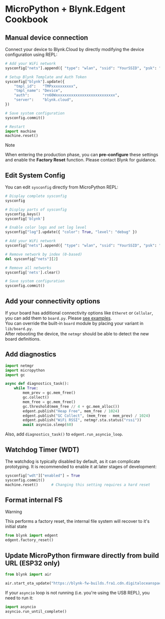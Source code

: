 
# MicroPython + Blynk.Edgent Cookbook

## Manual device connection

Connect your device to Blynk.Cloud by directly modifying the device configuration using REPL:

```py
# Add your WiFi network
sysconfig["nets"].append({ "type": "wlan", "ssid": "YourSSID", "psk": "YourPassword" })

# Setup Blynk Template and Auth Token
sysconfig["blynk"].update({
    "tmpl_id":   "TMPxxxxxxxxxx",
    "tmpl_name": "Device",
    "auth":      "rn60Wxxxxxxxxxxxxxxxxxxxxxxxxxxx",
    "server":    "blynk.cloud",
})

# Save system configuration
sysconfig.commit()

# Restart
import machine
machine.reset()
```

> [!NOTE]
> When entering the production phase, you can **pre-configure** these settings and enable the **Factory Reset** function. Please contact Blynk for guidance.

## Edit System Config

You can edit `sysconfig` directly from MicroPython REPL:

```py
# Display complete sysconfig
sysconfig

# Display parts of sysconfig
sysconfig.keys()
sysconfig['blynk']

# Enable color logs and set log level
sysconfig["log"].update({ "color": True, "level": "debug" })

# Add your WiFi network
sysconfig["nets"].append({ "type": "wlan", "ssid": "YourSSID", "psk": "YourPassword" })

# Remove network by index (0-based)
del sysconfig["nets"][2]

# Remove all networks
sysconfig['nets'].clear()

# Save system configuration
sysconfig.commit()
```

## Add your connectivity options

If your board has additional connectivity options like `Etheret` or `Cellular`, you can add them to `board.py`.
Please [see examples](./boards).  
You can override the built-in `board` module by placing your variant in `lib/board.py`.  
After rebooting the device, the `netmgr` should be able to detect the new board definitions.

## Add diagnostics

```py
import netmgr
import micropython
import gc

async def diagnostics_task():
    while True:
        mem_prev = gc.mem_free()
        gc.collect()
        mem_free = gc.mem_free()
        gc.threshold(mem_free // 4 + gc.mem_alloc())
        edgent.publish("Heap Free", mem_free / 1024)
        edgent.publish("GC Collect", (mem_free - mem_prev) / 1024)
        edgent.publish("WiFi RSSI", netmgr.sta.status("rssi"))
        await asyncio.sleep(60)
```

Also, add `diagnostics_task()` to `edgent.run_asyncio_loop`.

## Watchdog Timer (WDT)

The watchdog is typically disabled by default, as it can complicate prototyping.
It is recommended to enable it at later stages of development:

```py
sysconfig["wdt"]["enabled"] = True
sysconfig.commit()
machine.reset()      # Changing this setting requires a hard reset
```

## Format internal FS

> [!WARNING]
> This performs a factory reset, the internal file system will recover to it's initial state

```py
from blynk import edgent
edgent.factory_reset()
```

## Update MicroPython firmware directly from build URL (ESP32 only)

```py
from blynk import air

air.start_ota_update("https://blynk-fw-builds.fra1.cdn.digitaloceanspaces.com/Blynk-Edgent-MicroPython/v0.3.0/GENERIC_ESP32_4MB.ota.bin", validate=False)
```

If your `asyncio` loop is not running (i.e. you're using the USB REPL), you need to run it:

```py
import asyncio
asyncio.run_until_complete()
```
